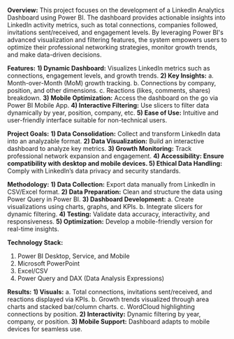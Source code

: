**Overview:** This project focuses on the development of a LinkedIn Analytics Dashboard using Power BI. The dashboard provides actionable insights into LinkedIn activity metrics, such as total connections, companies followed, invitations sent/received, and engagement levels. By leveraging Power BI's advanced visualization and filtering features, the system empowers users to optimize their professional networking strategies, monitor growth trends, and make data-driven decisions.

**Features:**
**1) Dynamic Dashboard:** Visualizes LinkedIn metrics such as connections, engagement levels, and growth trends.
**2) Key Insights:**
a. Month-over-Month (MoM) growth tracking.
b. Connections by company, position, and other dimensions.
c. Reactions (likes, comments, shares) breakdown.
**3) Mobile Optimization:** Access the dashboard on the go via Power BI Mobile App.
**4) Interactive Filtering:** Use slicers to filter data dynamically by year, position, company, etc.
**5) Ease of Use:** Intuitive and user-friendly interface suitable for non-technical users.

**Project Goals:**
**1) Data Consolidation:** Collect and transform LinkedIn data into an analyzable format.
**2) Data Visualization:** Build an interactive dashboard to analyze key metrics.
**3) Growth Monitoring:** Track professional network expansion and engagement.
****4) Accessibility:** Ensure compatibility with desktop and mobile devices.
5) Ethical Data Handling:** Comply with LinkedIn’s data privacy and security standards.

**Methodology:**
**1) Data Collection:** Export data manually from LinkedIn in CSV/Excel format.
**2) Data Preparation:** Clean and structure the data using Power Query in Power BI.
**3) Dashboard Development:**
a. Create visualizations using charts, graphs, and KPIs.
b. Integrate slicers for dynamic filtering.
**4) Testing:** Validate data accuracy, interactivity, and responsiveness.
**5) Optimization:** Develop a mobile-friendly version for real-time insights.

**Technology Stack:**
1) Power BI Desktop, Service, and Mobile
2) Microsoft PowerPoint
3) Excel/CSV
4) Power Query and DAX (Data Analysis Expressions)

**Results:**
**1) Visuals:**
a. Total connections, invitations sent/received, and reactions displayed via KPIs.
b. Growth trends visualized through area charts and stacked bar/column charts.
c. WordCloud highlighting connections by position.
**2) Interactivity:** Dynamic filtering by year, company, or position.
**3) Mobile Support:** Dashboard adapts to mobile devices for seamless use.

